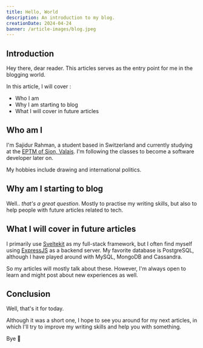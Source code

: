 ```yaml
---
title: Hello, World
description: An introduction to my blog.
creationDate: 2024-04-24
banner: /article-images/blog.jpeg
---
```


## Introduction

Hey there, dear reader. This articles serves as the entry point for me in the blogging world.

In this article, I will cover :
* Who I am
* Why I am starting to blog
* What I will cover in future articles

## Who am I

I'm Sajidur Rahman, a student based in Switzerland and currently studying at the [EPTM of Sion, Valais](https://eptm.ch).
I'm following the classes to become a software developer later on.

My hobbies include drawing and international politics.

## Why am I starting to blog

Well.. *that's a great question*. Mostly to practise my writing skills, but also to help people with future articles related to tech.

## What I will cover in future articles

I primarily use [Sveltekit](https://kit.svelte.dev) as my full-stack framework, but I often find myself using [ExpressJS](https://expressjs.com)
as a backend server. My favorite database is PostgreSQL, although I have played around with MySQL, MongoDB and Cassandra.

So my articles will mostly talk about these. However, I'm always open to learn and might post about new experiences as well.

## Conclusion

Well, that's it for today.

Although it was a short one, I hope to see you around for my next articles, in which I'll try to improve my writing skills and help you with something.

Bye 👋
